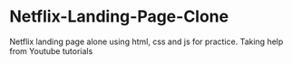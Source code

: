 # Netflix-Landing-Page-Clone
Netflix landing page alone using html, css and js for practice. Taking help from Youtube tutorials
